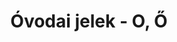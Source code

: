 ---
title: Óvodai jelek - O, Ő
galleries:
  - title: Olló
    backgroundimage: /img/ollo.jpg
    images: 
      - img: /img/ollo.jpg
  - title: Oroszlán
    backgroundimage: /img/oroszlan.jpg
    images: 
      - img: /img/oroszlan.jpg
  - title: Ostor
    backgroundimage: /img/ostor.jpg
    images: 
      - img: /img/ostor.jpg
  - title: Óra
    backgroundimage: /img/ora.jpg
    images: 
      - img: /img/ora.jpg
  - title: Őszibarack
    backgroundimage: /img/oszibarack.jpg
    images: 
      - img: /img/oszibarack.jpg
---  